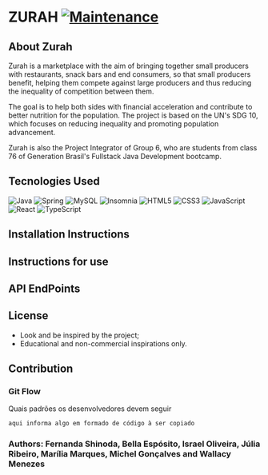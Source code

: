 # ZURAH [![Maintenance](https://img.shields.io/badge/Maintained%3F-yes-green.svg)](https://GitHub.com/Naereen/StrapDown.js/graphs/commit-activity)


## About Zurah 
Zurah is a marketplace with the aim of bringing together small producers with restaurants, snack bars and end consumers, so that small producers benefit, helping them compete against large producers and thus reducing the inequality of competition between them.

The goal is to help both sides with financial acceleration and contribute to better nutrition for the population. The project is based on the UN's SDG 10, which focuses on reducing inequality and promoting population advancement.

Zurah is also the Project Integrator of Group 6, who are students from class 76 of Generation Brasil's Fullstack Java Development bootcamp.


## Tecnologies Used

![Java](https://img.shields.io/badge/java-%23ED8B00.svg?style=for-the-badge&logo=openjdk&logoColor=white)
![Spring](https://img.shields.io/badge/spring-%236DB33F.svg?style=for-the-badge&logo=spring&logoColor=white)
![MySQL](https://img.shields.io/badge/mysql-4479A1.svg?style=for-the-badge&logo=mysql&logoColor=white)
![Insomnia](https://img.shields.io/badge/Insomnia-black?style=for-the-badge&logo=insomnia&logoColor=5849BE)
![HTML5](https://img.shields.io/badge/html5-%23E34F26.svg?style=for-the-badge&logo=html5&logoColor=white)
![CSS3](https://img.shields.io/badge/css3-%231572B6.svg?style=for-the-badge&logo=css3&logoColor=white)
![JavaScript](https://img.shields.io/badge/javascript-%23323330.svg?style=for-the-badge&logo=javascript&logoColor=%23F7DF1E)
![React](https://img.shields.io/badge/react-%2320232a.svg?style=for-the-badge&logo=react&logoColor=%2361DAFB)
![TypeScript](https://img.shields.io/badge/typescript-%23007ACC.svg?style=for-the-badge&logo=typescript&logoColor=white)

## Installation Instructions

## Instructions for use

## API EndPoints

## License

* Look and be inspired by the project;
* Educational and non-commercial inspirations only.

## Contribution
### Git Flow
Quais padrões os desenvolvedores devem seguir

```bash
aqui informa algo em formado de código à ser copiado
```

### Authors: Fernanda Shinoda, Bella Espósito, Israel Oliveira, Júlia Ribeiro, Marília Marques, Michel Gonçalves and Wallacy Menezes
